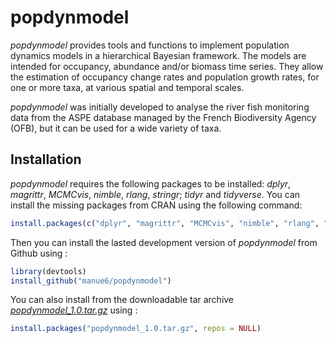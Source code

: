 # popdynmodel

<!-- badges: start -->
<!-- badges: end -->
*popdynmodel* provides tools and functions to implement population dynamics models in a hierarchical Bayesian framework. The models are intended for occupancy, abundance and/or biomass time series. They allow the estimation of occupancy change rates and population growth rates, for one or more taxa, at various spatial and temporal scales. 

*popdynmodel* was initially developed to analyse the river fish monitoring data from the ASPE database managed by the French Biodiversity Agency (OFB), but it can be used for a wide variety of taxa.

## Installation

*popdynmodel* requires the following packages to be installed: *dplyr*, *magrittr*, *MCMCvis*, *nimble*, *rlang*, *stringr*; *tidyr* and *tidyverse*. You can install the missing packages from CRAN using the following command:

``` r 
install.packages(c("dplyr", "magrittr", "MCMCvis", "nimble", "rlang", "stringr", "tidyr", "tidyverse"))
```

Then you can install the lasted development version of *popdynmodel* from Github using :

``` r
library(devtools)
install_github("manue6/popdynmodel")
```

You can also install from the downloadable tar archive [*popdynmodel_1.0.tar.gz*](https://github.com/manue6/Indicateurs_IDP) using :

``` r
install.packages("popdynmodel_1.0.tar.gz", repos = NULL)
```
